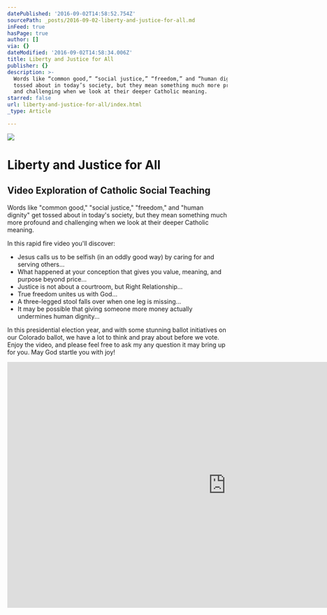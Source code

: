 ```yaml
---
datePublished: '2016-09-02T14:58:52.754Z'
sourcePath: _posts/2016-09-02-liberty-and-justice-for-all.md
inFeed: true
hasPage: true
author: []
via: {}
dateModified: '2016-09-02T14:58:34.006Z'
title: Liberty and Justice for All
publisher: {}
description: >-
  Words like “common good,” “social justice,” “freedom,” and “human dignity” get
  tossed about in today’s society, but they mean something much more profound
  and challenging when we look at their deeper Catholic meaning.
starred: false
url: liberty-and-justice-for-all/index.html
_type: Article

---
```

![](https://the-grid-user-content.s3-us-west-2.amazonaws.com/db4daeae-579f-4acf-98c5-b7e954e07cf3.jpg)

# Liberty and Justice for All

## Video Exploration of Catholic Social Teaching

Words like "common good," "social justice," "freedom," and "human dignity" get tossed about in today's society, but they mean something much more profound and challenging when we look at their deeper Catholic meaning.

In this rapid fire video you'll discover:

* Jesus calls us to be selfish (in an oddly good way) by caring for and serving others...
* What happened at your conception that gives you value, meaning, and purpose beyond price...
* Justice is not about a courtroom, but Right Relationship...
* True freedom unites us with God...
* A three-legged stool falls over when one leg is missing...
* It may be possible that giving someone more money actually undermines human dignity...

In this presidential election year, and with some stunning ballot initiatives on our Colorado ballot, we have a lot to think and pray about before we vote. Enjoy the video, and please feel free to ask my any question it may bring up for you. May God startle you with joy!

<iframe src="https://cdn.embedly.com/widgets/media.html?src=https%3A%2F%2Fplayer.vimeo.com%2Fvideo%2F181132607&amp;url=https%3A%2F%2Fvimeo.com%2F181132607&amp;image=https%3A%2F%2Fi.vimeocdn.com%2Fvideo%2F589592735_1280.jpg&amp;key=b7d04c9b404c499eba89ee7072e1c4f7&amp;type=text%2Fhtml&amp;schema=vimeo" width="1000" height="563" scrolling="no" frameborder="0" allowfullscreen="" style=""></iframe>